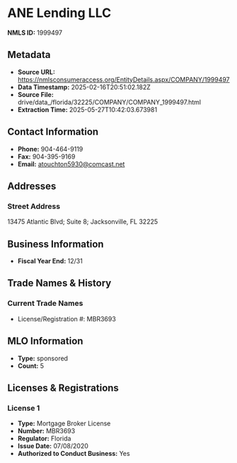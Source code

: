 # ANE Lending LLC

**NMLS ID:** 1999497

## Metadata
- **Source URL:** https://nmlsconsumeraccess.org/EntityDetails.aspx/COMPANY/1999497
- **Data Timestamp:** 2025-02-16T20:51:02.182Z
- **Source File:** drive/data_/florida/32225/COMPANY/COMPANY_1999497.html
- **Extraction Time:** 2025-05-27T10:42:03.673981

## Contact Information
- **Phone:** 904-464-9119
- **Fax:** 904-395-9169
- **Email:** atouchton5930@comcast.net

## Addresses
### Street Address
13475 Atlantic Blvd; Suite 8; Jacksonville, FL 32225

## Business Information
- **Fiscal Year End:** 12/31

## Trade Names & History
### Current Trade Names
- License/Registration #: MBR3693

## MLO Information
- **Type:** sponsored
- **Count:** 5

## Licenses & Registrations

### License 1
- **Type:** Mortgage Broker License
- **Number:** MBR3693
- **Regulator:** Florida
- **Issue Date:** 07/08/2020
- **Authorized to Conduct Business:** Yes
